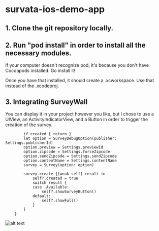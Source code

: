 # survata-ios-demo-app

## 1. Clone the git repository locally. 

## 2. Run "pod install" in order to install all the necessary modules. 
If your computer doesn't recognize pod, it's because you don't have Cocoapods installed. Go install it!

Once you have that installed, it should create a .xcworkspace. Use that instead of the .xcodeproj. 

## 3. Integrating SurveyWall
You can display it in your project however you like, but I chose to use a UIView, an ActivityIndicatorView, and a Button in order to trigger the creation of the survey. 

```func createSurvey() {
        if created { return }
        let option = SurveyDebugOption(publisher: Settings.publisherId)
        option.preview = Settings.previewId
        option.zipcode = Settings.forceZipcode
        option.sendZipcode = Settings.sendZipcode
        option.contentName = Settings.contentName
        survey = Survey(option: option)
        
        survey.create {[weak self] result in
            self?.created = true
            switch result {
            case .Available:
                self?.showSurveyButton()
            default:
                self?.showFull()
            }
        }
    }
```
![alt text](http://media2.giphy.com/media/3XdsWf4oqSZ6E/giphy.gif)



